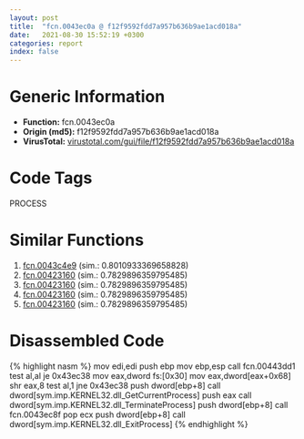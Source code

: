 ```yaml
---
layout: post
title:  "fcn.0043ec0a @ f12f9592fdd7a957b636b9ae1acd018a"
date:   2021-08-30 15:52:19 +0300
categories: report
index: false
---
```


# Generic Information
- **Function:** fcn.0043ec0a
- **Origin (md5):** f12f9592fdd7a957b636b9ae1acd018a
- **VirusTotal:** [virustotal.com/gui/file/f12f9592fdd7a957b636b9ae1acd018a][virustotal_ref]

# Code Tags
<span class="tag" id="PROCESS">PROCESS</span>


# Similar Functions

1. [fcn.0043c4e9][similar_1_ref] (sim.: 0.8010933369658828)
2. [fcn.00423160][similar_2_ref] (sim.: 0.7829896359795485)
3. [fcn.00423160][similar_3_ref] (sim.: 0.7829896359795485)
4. [fcn.00423160][similar_4_ref] (sim.: 0.7829896359795485)
5. [fcn.00423160][similar_5_ref] (sim.: 0.7829896359795485)


# Disassembled Code

{% highlight nasm %}
mov edi,edi
push ebp
mov ebp,esp
call fcn.00443dd1
test al,al
je 0x43ec38
mov eax,dword fs:[0x30]
mov eax,dword[eax+0x68]
shr eax,8
test al,1
jne 0x43ec38
push dword[ebp+8]
call dword[sym.imp.KERNEL32.dll_GetCurrentProcess]
push eax
call dword[sym.imp.KERNEL32.dll_TerminateProcess]
push dword[ebp+8]
call fcn.0043ec8f
pop ecx
push dword[ebp+8]
call dword[sym.imp.KERNEL32.dll_ExitProcess]
{% endhighlight %}


[similar_1_ref]: /report/fcn.0043c4e9@215ca4d81c84c96857c4ea7774d942de
[similar_2_ref]: /report/fcn.00423160@bfc56d3292771303f4bab42bb05f48e4
[similar_3_ref]: /report/fcn.00423160@66cd1e1b59e5415fb227cef3deb34a63
[similar_4_ref]: /report/fcn.00423160@835812ed365516de32516b9bf14b0450
[similar_5_ref]: /report/fcn.00423160@9a2bad274a2589d79ad41d22bed0da1b
[virustotal_ref]: https://www.virustotal.com/gui/file/f12f9592fdd7a957b636b9ae1acd018a